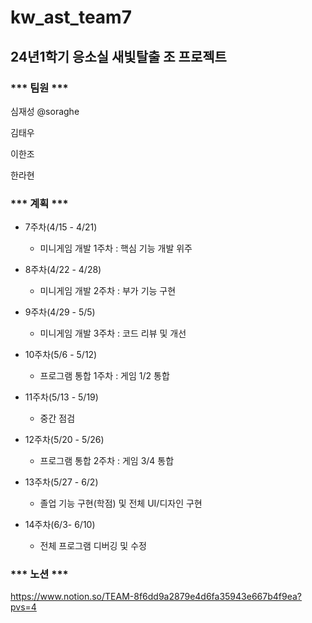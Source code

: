# kw_ast_team7
## 24년1학기 응소실 새빛탈출 조 프로젝트


### *** 팀원 ***

심재성 @soraghe

김태우

이한조

한라현


### *** 계획 ***

* 7주차(4/15 - 4/21)    
  - 미니게임 개발 1주차 : 핵심 기능 개발 위주 

* 8주차(4/22 - 4/28)     
  - 미니게임 개발 2주차 : 부가 기능 구현

* 9주차(4/29 - 5/5)      
  - 미니게임 개발 3주차 : 코드 리뷰 및 개선

* 10주차(5/6 - 5/12)     
  - 프로그램 통합 1주차 : 게임 1/2 통합

* 11주차(5/13 - 5/19)    
  - 중간 점검

* 12주차(5/20 - 5/26)    
  - 프로그램 통합 2주차 : 게임 3/4 통합

* 13주차(5/27 - 6/2)     
  - 졸업 기능 구현(학점) 및 전체 UI/디자인 구현

* 14주차(6/3- 6/10)      
  - 전체 프로그램 디버깅 및 수정



### *** 노션 ***

https://www.notion.so/TEAM-8f6dd9a2879e4d6fa35943e667b4f9ea?pvs=4

